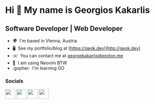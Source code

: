 Hi 👋 My name is Georgios Kakarlis
================================

Software Developer | Web Developer
----------------------------------



* 🌍  I'm based in Vienna, Austria
* 🖥️  See my portfolio/blog at [https://geok.dev](http://geok.dev)
* ✉️  You can contact me at [georgekakarlis@proton.me](mailto:georgekakarlis@proton.me)
* 🧠  I am using Neovim BTW
* :gopher:  I'm learning GO




### Socials

<p align="left"> <a href="https://www.github.com/georgekakarlis" target="_blank" rel="noreferrer"><img src="https://raw.githubusercontent.com/danielcranney/readme-generator/main/public/icons/socials/github.svg" width="32" height="32" /></a> <a href="http://www.instagram.com/george_kakarlis/" target="_blank" rel="noreferrer"><img src="https://raw.githubusercontent.com/danielcranney/readme-generator/main/public/icons/socials/instagram.svg" width="32" height="32" /></a> <a href="https://www.linkedin.com/in/george-kakarlis/" target="_blank" rel="noreferrer"><img src="https://raw.githubusercontent.com/danielcranney/readme-generator/main/public/icons/socials/linkedin.svg" width="32" height="32" /></a> <a href="https://www.twitter.com/GeorgeKakarlis" target="_blank" rel="noreferrer"><img src="https://raw.githubusercontent.com/danielcranney/readme-generator/main/public/icons/socials/twitter.svg" width="32" height="32" /></a></p>




